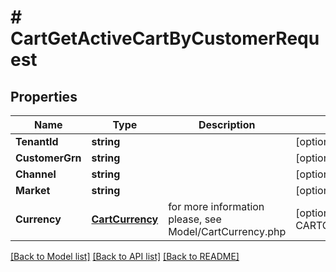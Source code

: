 # # CartGetActiveCartByCustomerRequest


## Properties 


Name | Type | Description | Notes
------------ | ------------- | ------------- | -------------
**TenantId**| **string** |   | [optional]
**CustomerGrn**| **string** |   | [optional]
**Channel**| **string** |   | [optional]
**Market**| **string** |   | [optional]
**Currency**| [**CartCurrency**](CartCurrency.md) |  for more information please, see Model/CartCurrency.php  | [optional] [default to CARTCURRENCY_XXX]


[[Back to Model list]](../../README.md#models) [[Back to API list]](../../README.md#endpoints) [[Back to README]](../../README.md)

